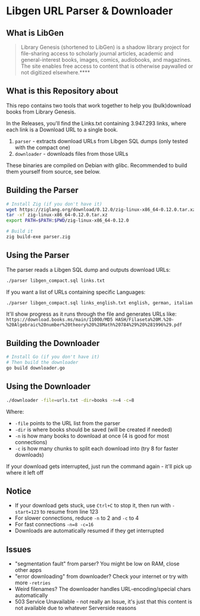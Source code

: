 # Libgen URL Parser & Downloader

## What is LibGen
> Library Genesis (shortened to LibGen) is a shadow library project for file-sharing access to scholarly journal articles, academic and general-interest books, images, comics, audiobooks, and magazines. The site enables free access to content that is otherwise paywalled or not digitized elsewhere.****

## What is this Repository about
This repo contains two tools that work together to help you (bulk)download books from Library Genesis.

In the Releases, you'll find the Links.txt containing 3.947.293 links, where each link is a Download URL to a single book.

1. `parser` - extracts download URLs from Libgen SQL dumps (only tested with the compact one)
2. `downloader` - downloads files from those URLs

These binaries are compiled on Debian with glibc. 
Recommended to build them yourself from source, see below.

## Building the Parser

```bash
# Install Zig (if you don't have it)
wget https://ziglang.org/download/0.12.0/zig-linux-x86_64-0.12.0.tar.xz
tar -xf zig-linux-x86_64-0.12.0.tar.xz
export PATH=$PATH:$PWD/zig-linux-x86_64-0.12.0

# Build it
zig build-exe parser.zig
```

## Using the Parser

The parser reads a Libgen SQL dump and outputs download URLs:

```bash
./parser libgen_compact.sql links.txt
```

If you want a list of URLs containing specific Languages:
```bash
./parser libgen_compact.sql links_english.txt english, german, italian
``` 

It'll show progress as it runs through the file and generates URLs like:
`https://download.books.ms/main/11000/MD5 HASH/Filaseta%20M.%20-%20Algebraic%20number%20theory%20%28Math%20784%29%20%281996%29.pdf`

## Building the Downloader

```bash
# Install Go (if you don't have it)
# Then build the downloader
go build downloader.go
```

## Using the Downloader

```bash
./downloader -file=urls.txt -dir=books -n=4 -c=8
```

Where:
- `-file` points to the URL list from the parser
- `-dir` is where books should be saved (will be created if needed)
- `-n` is how many books to download at once (4 is good for most connections)
- `-c` is how many chunks to split each download into (try 8 for faster downloads)

If your download gets interrupted, just run the command again - it'll pick up where it left off

## Notice

- If your download gets stuck, use `Ctrl+C` to stop it, then run with `-start=123` to resume from line 123
- For slower connections, reduce `-n` to 2 and `-c` to 4
- For fast connections `-n=8 -c=16`
- Downloads are automatically resumed if they get interrupted

## Issues

- "segmentation fault" from parser? You might be low on RAM, close other apps
- "error downloading" from downloader? Check your internet or try with more `-retries`
- Weird filenames? The downloader handles URL-encoding/special chars automatically
- 503 Service Unavailable  - not really an Issue, it's just that this content is not available due to whatever Serverside reasons
